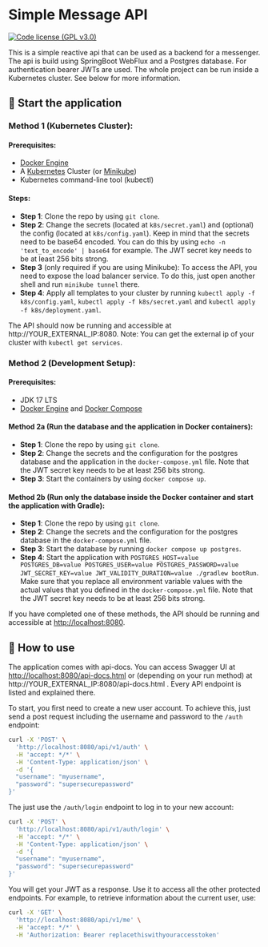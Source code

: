 # Simple Message API
[![Code license (GPL v3.0)](https://img.shields.io/badge/code%20license-GPL%20v3.0-green.svg?style=flat-square)](https://github.com/dm432/simplemessageapi/blob/master/LICENSE)

This is a simple reactive api that can be used as a backend for a messenger. The api is build using SpringBoot WebFlux
and a Postgres database. For authentication bearer JWTs are used. The whole project can be run inside a Kubernetes cluster. See below for more information.

## 🔨 Start the application 

### Method 1 (Kubernetes Cluster):
#### Prerequisites:
- [Docker Engine](https://github.com/moby/moby) 
- A [Kubernetes](https://github.com/kubernetes/kubernetes) Cluster (or [Minikube](https://github.com/kubernetes/minikube))
- Kubernetes command-line tool (kubectl)

#### Steps:
- **Step 1**: Clone the repo by using `git clone`.
- **Step 2**: Change the secrets (located at `k8s/secret.yaml`) and (optional) the config (located at `k8s/config.yaml`). 
Keep in mind that the secrets need to be base64 encoded. You can do this by using `echo -n 'text_to_encode' | base64` for example.
The JWT secret key needs to be at least 256 bits strong.
- **Step 3** (only required if you are using Minikube): To access the API, you need to expose the load balancer service. To do this, just open another shell and run `minikube tunnel` there.
- **Step 4**: Apply all templates to your cluster by running `kubectl apply -f k8s/config.yaml`, `kubectl apply -f k8s/secret.yaml` and `kubectl apply -f k8s/deployment.yaml`.

The API should now be running and accessible at http://YOUR_EXTERNAL_IP:8080. Note: You can get the external ip of your cluster with `kubectl get services`.
 
### Method 2 (Development Setup):
#### Prerequisites:
- JDK 17 LTS 
- [Docker Engine](https://github.com/moby/moby) and [Docker Compose](https://github.com/docker/compose)

#### Method 2a (Run the database and the application in Docker containers):
- **Step 1**: Clone the repo by using `git clone`.
- **Step 2**: Change the secrets and the configuration for the postgres database and the application in the `docker-compose.yml` file.
Note that the JWT secret key needs to be at least 256 bits strong.
- **Step 3**: Start the containers by using `docker compose up`.


#### Method 2b (Run only the database inside the Docker container and start the application with Gradle):
- **Step 1**: Clone the repo by using `git clone`.
- **Step 2**: Change the secrets and the configuration for the postgres database in the `docker-compose.yml` file.
- **Step 3**: Start the database by running `docker compose up postgres`.
- **Step 4**: Start the application with `POSTGRES_HOST=value POSTGRES_DB=value POSTGRES_USER=value POSTGRES_PASSWORD=value JWT_SECRET_KEY=value JWT_VALIDITY_DURATION=value ./gradlew bootRun`.
Make sure that you replace all environment variable values with the actual values that you defined in the `docker-compose.yml` file. Note that the JWT secret key needs to be at least 256 bits strong. 

If you have completed one of these methods, the API should be running and accessible at [http://localhost:8080](http://localhost:8080).

## 🔧 How to use
The application comes with api-docs. You can access Swagger UI at [http://localhost:8080/api-docs.html](http://localhost:8080/api-docs.html) or (depending on your run method) at http://YOUR_EXTERNAL_IP:8080/api-docs.html .
Every API endpoint is listed and explained there.

To start, you first need to create a new user account. To achieve this, just send a post request including the username and password to the `/auth` endpoint:
```bash
curl -X 'POST' \
  'http://localhost:8080/api/v1/auth' \
  -H 'accept: */*' \
  -H 'Content-Type: application/json' \
  -d '{
  "username": "myusername",
  "password": "supersecurepassword"
}'
```

The just use the `/auth/login` endpoint to log in to your new account:
```bash
curl -X 'POST' \
  'http://localhost:8080/api/v1/auth/login' \
  -H 'accept: */*' \
  -H 'Content-Type: application/json' \
  -d '{
  "username": "myusername",
  "password": "supersecurepassword"
}'
```
You will get your JWT as a response. Use it to access all the other protected endpoints.
For example, to retrieve information about the current user, use:
```bash
curl -X 'GET' \
  'http://localhost:8080/api/v1/me' \
  -H 'accept: */*' \
  -H 'Authorization: Bearer replacethiswithyouraccesstoken'
```
